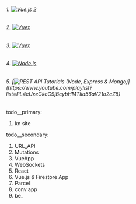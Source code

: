 ###### 1. [![Vue.js 2](https://img.shields.io/badge/Vue.js-Tutorials-green.svg)](https://www.youtube.com/playlist?list=PL4cUxeGkcC9gQcYgjhBoeQH7wiAyZNrYa)
###### 2. [![Vuex](https://img.shields.io/badge/Vuex-Tutorials-green.svg)](https://www.youtube.com/playlist?list=PL4cUxeGkcC9i371QO_Rtkl26MwtiJ30P2)
###### 3. [![Vuex](https://img.shields.io/badge/Vue-AwesomeTutorial-green.svg)](https://www.youtube.com/playlist?list=PLwAKR305CRO_1yAao-8aZiQnBqJeyng4O)
###### 4. [![Node.js](https://img.shields.io/badge/Node.js-Tutorials-brightgreen.svg)](https://www.youtube.com/playlist?list=PL4cUxeGkcC9gcy9lrvMJ75z9maRw4byYp)
###### 5. [![REST API Tutorials (Node, Express & Mongo)](https://img.shields.io/badge/REST_API_(Node,_Express_&Mongo)-Tutorials-lightgrey.svg)](https://www.youtube.com/playlist?list=PL4cUxeGkcC9jBcybHMTIia56aV21o2cZ8)

todo__primary:
1. kn site

todo__secondary:
1. URL_API
2. Mutations
3. VueApp
4. WebSockets
5. React
6. Vue.js & Firestore App
7. Parcel
8. conv app
9. be_
